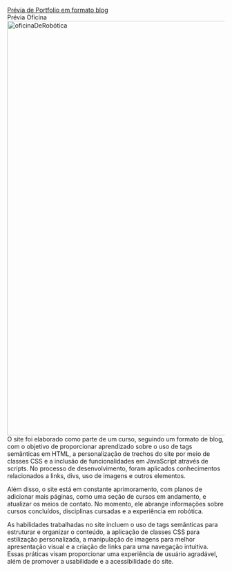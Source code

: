 <a href="https://eduardosaatkamp.github.io/portfolioEduardoSaat/"> Prévia de Portfolio em formato blog </a> 
<br>
Prévia Oficina <br>
<img width="960" alt="oficinaDeRobótica" src="https://raw.githubusercontent.com/eduardosaatkamp/PortfolioEduardoSaatkamp/main/previaRobotica.PNG">
<br>
O site foi elaborado como parte de um curso, seguindo um formato de blog, com o objetivo de proporcionar aprendizado sobre o uso de tags semânticas em HTML, a personalização de trechos do site por meio de classes CSS e a inclusão de funcionalidades em JavaScript através de scripts. No processo de desenvolvimento, foram aplicados conhecimentos relacionados a links, divs, uso de imagens e outros elementos.

Além disso, o site está em constante aprimoramento, com planos de adicionar mais páginas, como uma seção de cursos em andamento, e atualizar os meios de contato. No momento, ele abrange informações sobre cursos concluídos, disciplinas cursadas e a experiência em robótica.

As habilidades trabalhadas no site incluem o uso de tags semânticas para estruturar e organizar o conteúdo, a aplicação de classes CSS para estilização personalizada, a manipulação de imagens para melhor apresentação visual e a criação de links para uma navegação intuitiva. Essas práticas visam proporcionar uma experiência de usuário agradável, além de promover a usabilidade e a acessibilidade do site.

